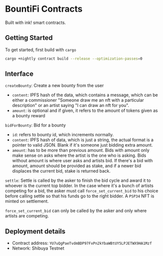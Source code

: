 # BountiFi Contracts

Built with ink! smart contracts.

## Getting Started

To get started, first build with `cargo`

```bash
cargo +nightly contract build --release --optimization-passes=0
```

## Interface

`createBounty`: Create a new bounty from the user

- `content`: IPFS hash of the data, which contains a message, which can be either a commissioner "Someone draw me an nft with a particular description" or an artist saying "I can draw an nft for you".
- `amount`: is optional and if given, it refers to the amount of tokens given as a bounty reward

`bidForBounty`: Bid for a bounty

- `id`: refers to bounty id, which increments normally.
- `content`: IPFS hash of data, which is just a string, the actual format is a pointer to valid JSON. Blank if it's someone just bidding extra amount.
- `amount`: has to be more than previous amount. Bids with amount only make sense on asks where the artist is the one who is asking. Bids without amount is where user asks and artists bid. If there's a bid with amount, amount should be provided as stake, and if a newer bid displaces the current bid, stake is returned back.

`settle`: Settle is called by the asker to finish the bid cycle and award it to whoever is the current top bidder. In the case where it's a bunch of artists competing for a bid, the asker must call `force_set_current_bid` to his choice before calling settle so that his funds go to the right bidder. A `PSP34` NFT is minted on settlement.

`force_set_current_bid` can only be called by the asker and only where artists are competing.

## Deployment details

- Contract address: `YU7uQgPaeTvdmBDP97FxPn2kYbaWBtUY5LPJETWX9HA1Mzf`
- Network: Shibuya Testnet
